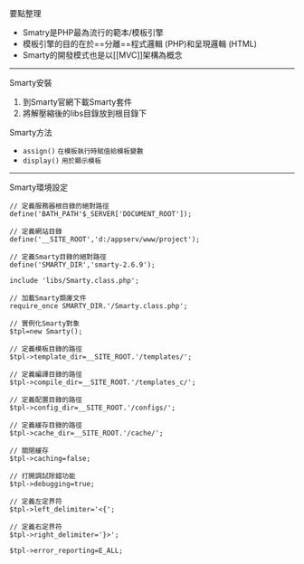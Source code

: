 要點整理
- Smatry是PHP最為流行的範本/模板引擎
- 模板引擎的目的在於==分離==程式邏輯 (PHP)和呈現邏輯 (HTML)
- Smarty的開發模式也是以[[MVC]]架構為概念

---

Smarty安裝
1. 到Smarty官網下載Smarty套件
2. 將解壓縮後的libs目錄放到根目錄下

Smarty方法
- `assign()` <small>在模板執行時賦值給模板變數</small>
- `display()` <small>用於顯示模板</small>

---

Smarty環境設定
```
// 定義服務器根目錄的絕對路徑
define('BATH_PATH'$_SERVER['DOCUMENT_ROOT']);

// 定義網站目錄
define('__SITE_ROOT','d:/appserv/www/project');

// 定義Smarty目錄的絕對路徑
define('SMARTY_DIR','smarty-2.6.9');

include 'libs/Smarty.class.php';	

// 加載Smarty類庫文件
require_once SMARTY_DIR.'/Smarty.class.php';

// 實例化Smarty對象
$tpl=new Smarty();

// 定義模板目錄的路徑
$tpl->template_dir=__SITE_ROOT.'/templates/';

// 定義編譯目錄的路徑
$tpl->compile_dir=__SITE_ROOT.'/templates_c/';

// 定義配置目錄的路徑
$tpl->config_dir=__SITE_ROOT.'/configs/';

// 定義緩存目錄的路徑
$tpl->cache_dir=__SITE_ROOT.'/cache/';

// 關閉緩存
$tpl->caching=false;

// 打開調試除錯功能
$tpl->debugging=true;

// 定義左定界符
$tpl->left_delimiter='<{';

// 定義右定界符
$tpl->right_delimiter='}>';

$tpl->error_reporting=E_ALL;
```